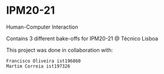 # IPM20-21
Human-Computer Interaction

Contains 3 different bake-offs for IPM20-21 @ Técnico Lisboa

This project was done in collaboration with:

```
Francisco Oliveira ist196860
Martim Correia ist197326

```
